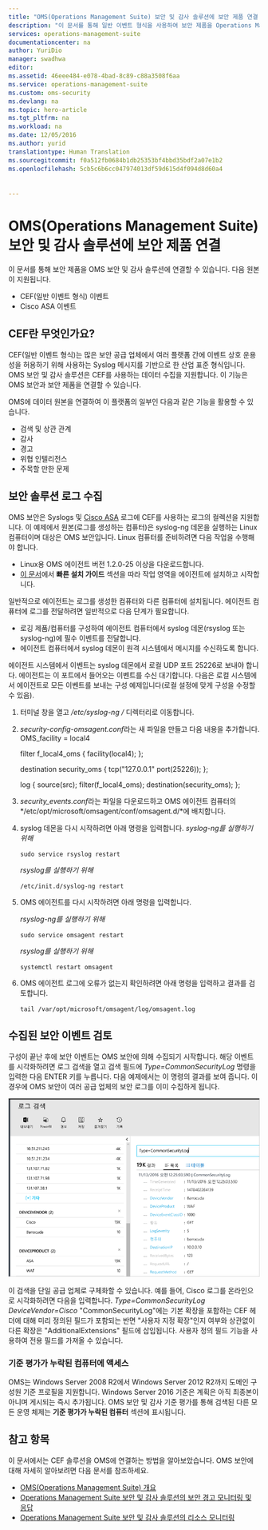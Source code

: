 ```yaml
---
title: "OMS(Operations Management Suite) 보안 및 감사 솔루션에 보안 제품 연결 | Microsoft Docs"
description: "이 문서를 통해 일반 이벤트 형식을 사용하여 보안 제품을 Operations Management Suite 보안 및 감사 솔루션에 연결할 수 있습니다."
services: operations-management-suite
documentationcenter: na
author: YuriDio
manager: swadhwa
editor: 
ms.assetid: 46eee484-e078-4bad-8c89-c88a3508f6aa
ms.service: operations-management-suite
ms.custom: oms-security
ms.devlang: na
ms.topic: hero-article
ms.tgt_pltfrm: na
ms.workload: na
ms.date: 12/05/2016
ms.author: yurid
translationtype: Human Translation
ms.sourcegitcommit: f0a512fb0684b1db25353bf4bbd35bdf2a07e1b2
ms.openlocfilehash: 5cb5c6b6cc047974013df59d615d4f094d8d60a4


---
```

# <a name="connecting-your-security-products-to-the-operations-management-suite-oms-security-and-audit-solution"></a>OMS(Operations Management Suite) 보안 및 감사 솔루션에 보안 제품 연결 
이 문서를 통해 보안 제품을 OMS 보안 및 감사 솔루션에 연결할 수 있습니다. 다음 원본이 지원됩니다.

- CEF(일반 이벤트 형식) 이벤트
- Cisco ASA 이벤트


## <a name="what-is-cef"></a>CEF란 무엇인가요?
CEF(일반 이벤트 형식)는 많은 보안 공급 업체에서 여러 플랫폼 간에 이벤트 상호 운용성을 허용하기 위해 사용하는 Syslog 메시지를 기반으로 한 산업 표준 형식입니다. OMS 보안 및 감사 솔루션은 CEF를 사용하는 데이터 수집을 지원합니다. 이 기능은 OMS 보안과 보안 제품을 연결할 수 있습니다. 

OMS에 데이터 원본을 연결하여 이 플랫폼의 일부인 다음과 같은 기능을 활용할 수 있습니다.

- 검색 및 상관 관계
- 감사
- 경고
- 위협 인텔리전스
- 주목할 만한 문제

## <a name="collection-of-security-solution-logs"></a>보안 솔루션 로그 수집

OMS 보안은 Syslogs 및 [Cisco ASA](https://blogs.technet.microsoft.com/msoms/2016/08/25/add-your-cisco-asa-logs-to-oms-security/) 로그에 CEF를 사용하는 로그의 컬렉션을 지원합니다. 이 예제에서 원본(로그를 생성하는 컴퓨터)은 syslog-ng 데몬을 실행하는 Linux 컴퓨터이며 대상은 OMS 보안입니다. Linux 컴퓨터를 준비하려면 다음 작업을 수행해야 합니다.

- Linux용 OMS 에이전트 버전 1.2.0-25 이상을 다운로드합니다.
- [이 문서](https://github.com/Microsoft/OMS-Agent-for-Linux/blob/master/docs/OMS-Agent-for-Linux.md#steps-to-install-the-oms-agent-for-linux)에서 **빠른 설치 가이드** 섹션을 따라 작업 영역을 에이전트에 설치하고 시작합니다.

일반적으로 에이전트는 로그를 생성한 컴퓨터와 다른 컴퓨터에 설치됩니다. 에이전트 컴퓨터에 로그를 전달하려면 일반적으로 다음 단계가 필요합니다.

- 로깅 제품/컴퓨터를 구성하여 에이전트 컴퓨터에서 syslog 데몬(rsyslog 또는 syslog-ng)에 필수 이벤트를 전달합니다.
- 에이전트 컴퓨터에서 syslog 데몬이 원격 시스템에서 메시지를 수신하도록 합니다.

에이전트 시스템에서 이벤트는 syslog 데몬에서 로컬 UDP 포트 25226로 보내야 합니다. 에이전트는 이 포트에서 들어오는 이벤트를 수신 대기합니다. 다음은 로컬 시스템에서 에이전트로 모든 이벤트를 보내는 구성 예제입니다(로컬 설정에 맞게 구성을 수정할 수 있음).

1. 터미널 창을 열고 */etc/syslog-ng /* 디렉터리로 이동합니다. 
2. *security-config-omsagent.conf*라는 새 파일을 만들고 다음 내용을 추가합니다. OMS_facility = local4
    
    filter f_local4_oms { facility(local4); };

    destination security_oms { tcp("127.0.0.1" port(25226)); };

    log { source(src); filter(f_local4_oms); destination(security_oms); };
    
3. *security_events.conf*라는 파일을 다운로드하고 OMS 에이전트 컴퓨터의 */etc/opt/microsoft/omsagent/conf/omsagent.d/*에 배치합니다.
4. syslog 데몬을 다시 시작하려면 아래 명령을 입력합니다.  *syslog-ng를 실행하기 위해*
    
    ```
    sudo service rsyslog restart
    ```

    *rsyslog를 실행하기 위해*
    
    ```
    /etc/init.d/syslog-ng restart
    ```
5. OMS 에이전트를 다시 시작하려면 아래 명령을 입력합니다.

    *rsyslog-ng를 실행하기 위해*
    
    ```
    sudo service omsagent restart
    ```

    *rsyslog를 실행하기 위해*
    
    ```
    systemctl restart omsagent
    ```
6. OMS 에이전트 로그에 오류가 없는지 확인하려면 아래 명령을 입력하고 결과를 검토합니다.

    ``` 
    tail /var/opt/microsoft/omsagent/log/omsagent.log
    ```

## <a name="reviewing-collected-security-events"></a>수집된 보안 이벤트 검토

구성이 끝난 후에 보안 이벤트는 OMS 보안에 의해 수집되기 시작합니다. 해당 이벤트를 시각화하려면 로그 검색을 열고 검색 필드에 *Type=CommonSecurityLog* 명령을 입력한 다음 ENTER 키를 누릅니다. 다음 예제에서는 이 명령의 결과를 보여 줍니다. 이 경우에 OMS 보안이 여러 공급 업체의 보안 로그를 이미 수집하게 됩니다.
   
![OMS 보안 및 감사 기준 평가](./media/oms-security-connect-products/oms-security-connect-products-fig1.png)

이 검색을 단일 공급 업체로 구체화할 수 있습니다. 예를 들어, Cisco 로그를 온라인으로 시각화하려면 다음을 입력합니다. *Type=CommonSecurityLog DeviceVendor=Cisco* "CommonSecurityLog"에는 기본 확장을 포함하는 CEF 헤더에 대해 미리 정의된 필드가 포함되는 반면 "사용자 지정 확장"인지 여부와 상관없이 다른 확장은 "AdditionalExtensions" 필드에 삽입됩니다. 사용자 정의 필드 기능을 사용하여 전용 필드를 가져올 수 있습니다. 

### <a name="accessing-computers-missing-baseline-assessment"></a>기준 평가가 누락된 컴퓨터에 액세스
OMS는 Windows Server 2008 R2에서 Windows Server 2012 R2까지 도메인 구성원 기준 프로필을 지원합니다. Windows Server 2016 기준은 계획은 아직 최종본이 아니며 게시되는 즉시 추가됩니다. OMS 보안 및 감사 기준 평가를 통해 검색된 다른 모든 운영 체제는 **기준 평가가 누락된 컴퓨터** 섹션에 표시됩니다.

## <a name="see-also"></a>참고 항목
이 문서에서는 CEF 솔루션을 OMS에 연결하는 방법을 알아보았습니다. OMS 보안에 대해 자세히 알아보려면 다음 문서를 참조하세요.

* [OMS(Operations Management Suite) 개요](operations-management-suite-overview.md)
* [Operations Management Suite 보안 및 감사 솔루션의 보안 경고 모니터링 및 응답](oms-security-responding-alerts.md)
* [Operations Management Suite 보안 및 감사 솔루션의 리소스 모니터링](oms-security-monitoring-resources.md)




<!--HONumber=Dec16_HO1-->


